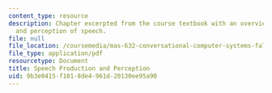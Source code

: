 ```yaml
---
content_type: resource
description: Chapter excerpted from the course textbook with an overview of the production
  and perception of speech.
file: null
file_location: /coursemedia/mas-632-conversational-computer-systems-fall-2008/9b3e0415f1018de4961d20130ee95a90_shmandt_txt_ch2.pdf
file_type: application/pdf
resourcetype: Document
title: Speech Production and Perception
uid: 9b3e0415-f101-8de4-961d-20130ee95a90
---
```

